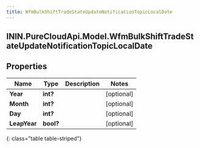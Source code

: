 ```yaml
---
title: WfmBulkShiftTradeStateUpdateNotificationTopicLocalDate
---
```

## ININ.PureCloudApi.Model.WfmBulkShiftTradeStateUpdateNotificationTopicLocalDate

## Properties

|Name | Type | Description | Notes|
|------------ | ------------- | ------------- | -------------|
| **Year** | **int?** |  | [optional] |
| **Month** | **int?** |  | [optional] |
| **Day** | **int?** |  | [optional] |
| **LeapYear** | **bool?** |  | [optional] |
{: class="table table-striped"}


